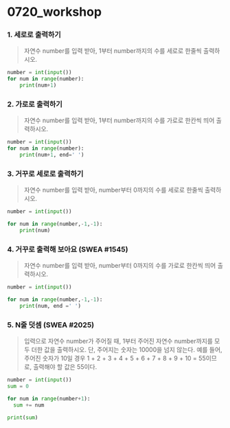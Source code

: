 # 0720_workshop

### 1. 세로로 출력하기

>  자연수 number를 입력 받아, 1부터 number까지의 수를 세로로 한줄씩 출력하시오.

```python
number = int(input())
for num in range(number):
    print(num+1)
```



### 2. 가로로 출력하기

> 자연수 number를 입력 받아, 1부터 number까지의 수를 가로로 한칸씩 띄어 출력하시오.

```python
number = int(input())
for num in range(number):
    print(num+1, end=' ') 
```



### 3. 거꾸로 세로로 출력하기

> 자연수 number를 입력 받아, number부터 0까지의 수를 세로로 한줄씩 출력하시오.

```python
number = int(input())

for num in range(number,-1,-1):
    print(num)
```



### 4. 거꾸로 출력해 보아요 (SWEA #1545)

> 자연수 number를 입력 받아, number부터 0까지의 수를 가로로 한칸씩 띄어 출력하시오.

```python
number = int(input())

for num in range(number,-1,-1):
    print(num, end =' ')
```



### 5. N줄 덧셈 (SWEA #2025)

> 입력으로 자연수 number가 주어질 때, 1부터 주어진 자연수 number까지를 모두 더한 값을 출력하시오. 단, 주어지는 숫자는 10000을 넘지 않는다. 예를 들어, 주어진 숫자가 10일 경우 1 + 2 + 3 + 4 + 5 + 6 + 7 + 8 + 9 + 10 = 55이므로, 출력해야 할 값은 55이다.

```python
number = int(input())
sum = 0

for num in range(number+1):
  sum += num

print(sum)
```

